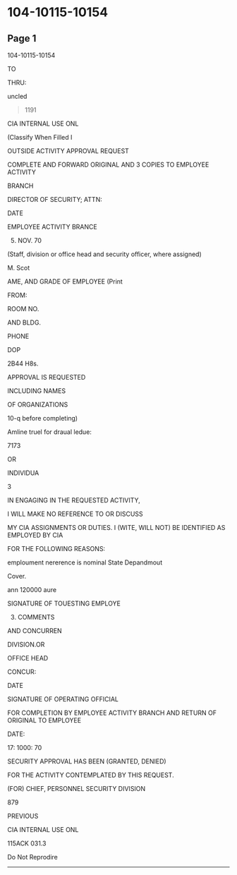 # 104-10115-10154

## Page 1

104-10115-10154

TO

THRU:

uncled

>1191

CIA INTERNAL USE ONL

(Classify When Filled I

OUTSIDE ACTIVITY APPROVAL REQUEST

COMPLETE AND FORWARD ORIGINAL AND 3 COPIES TO EMPLOYEE ACTIVITY

BRANCH

DIRECTOR OF SECURITY; ATTN:

DATE

EMPLOYEE ACTIVITY BRANCE

5. NOV. 70

(Staff, division or office head and security officer, where assigned)

M. Scot

AME, AND GRADE OF EMPLOYEE (Print

FROM:

ROOM NO.

AND BLDG.

PHONE

DOP

2B44 H8s.

APPROVAL IS REQUESTED

INCLUDING NAMES

OF ORGANIZATIONS

10-q before completing)

Amline truel for draual ledue:

7173

OR

INDIVIDUA

3

IN ENGAGING IN THE REQUESTED ACTIVITY,

I WILL MAKE NO REFERENCE TO OR DISCUSS

MY CIA ASSIGNMENTS OR DUTIES. I (WITE, WILL NOT) BE IDENTIFIED AS EMPLOYED BY CIA

FOR THE FOLLOWING REASONS:

emploument nererence is nominal State Depandmout

Cover.

ann 120000 aure

SIGNATURE OF TOUESTING EMPLOYE

3. COMMENTS

AND CONCURREN

DIVISION.OR

OFFICE HEAD

CONCUR:

DATE

SIGNATURE OF OPERATING OFFICIAL

FOR COMPLETION BY EMPLOYEE ACTIVITY BRANCH AND RETURN OF ORIGINAL TO EMPLOYEE

DATE:

17: 1000: 70

SECURITY APPROVAL HAS BEEN (GRANTED, DENIED)

FOR THE ACTIVITY CONTEMPLATED BY THIS REQUEST.

(FOR) CHIEF, PERSONNEL SECURITY DIVISION

879

PREVIOUS

CIA INTERNAL USE ONL

115ACK 031.3

Do Not Reprodire

---

